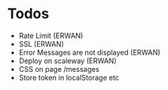 # Todos

- Rate Limit (ERWAN)
- SSL (ERWAN)
- Error Messages are not displayed (ERWAN)
- Deploy on scaleway (ERWAN)
- CSS on page /messages
- Store token in localStorage etc
